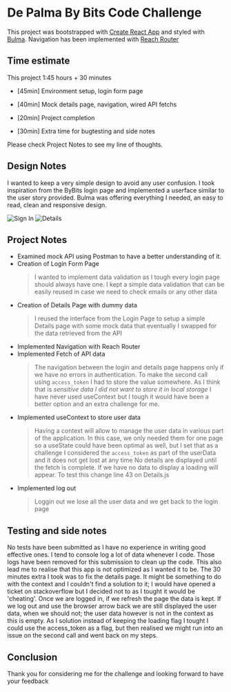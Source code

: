 # De Palma By Bits Code Challenge

This project was bootstrapped with [Create React App](https://github.com/facebook/create-react-app) and styled with [Bulma](https://bulma.io/). Navigation has been implemented with [Reach Router](https://reach.tech/router/)

## Time estimate

This project 1:45 hours + 30 minutes
- [45min] Environment setup, login form page
- [40min] Mock details page, navigation, wired API fetchs
- [20min] Project completion

- [30min] Extra time for bugtesting and side notes

Please check Project Notes to see my line of thoughts.

## Design Notes

I wanted to keep a very simple design to avoid any user confusion. I took inspiration from the ByBits login page and implemented a userface similar to the user story provided. Bulma was offering everything I needed, an easy to read, clean and responsive design.

![Sign In](https://i.ibb.co/rwknNNP/Capture1.jpg)
![Details](https://i.ibb.co/v40B1V8/Capture2.jpg)

## Project Notes

- Examined mock API using Postman to have a better understanding of it.
- Creation of Login Form Page 
    > I wanted to implement data validation as I tough every login page should always have one.
    I kept a simple data validation that can be easily reused in case we need to check emails or any other data
- Creation of Details Page with dummy data
    > I reused the interface from the Login Page to setup a simple Details page with some mock data that eventually I swapped for the data retrieved from the API
- Implemented Navigation with Reach Router
- Implemented Fetch of API data
    > The navigation between the login and details page happens only if we have no errors in authentication. To make the second call using `access_token` I had to store the value somewhere. As I think that is *sensitive data I did not want to store it in local storage*
    > I have never used useContext but I tough it would have been a better option and an extra challenge for me. 
- Implemented useContext to store user data 
    > Having a context will allow to manage the user data in various part of the application. In this case, we only needed them for one page so a useState could have been optimal as well, but I set that as a challenge
    > I considered the `access_token` as part of the userData and it does not get lost at any time
    > No details are displayed until the fetch is complete. If we have no data to display a loading will appear. To test this change line 43 on Details.js
- Implemented log out
    > Loggin out we lose all the user data and we get back to the login page

## Testing and side notes

No tests have been submitted as I have no experience in writing good effective ones.
I tend to console log a lot of data whenever I code. Those logs have been removed for this submission to clean up the code. This also lead me to realise that this app is not optimized as I wanted it to be. 
The 30 minutes extra I took was to fix the details page. It might be something to do with the context and I couldn't find a solution to it; I would have opened a ticket on stackoverflow but I decided not to as I tought it would be 'cheating'.
Once we are logged in, if we refresh the page the data is kept.
If we log out and use the browser arrow back we are still displayed the user data, when we should not; the user data however is not in the context as this is empty. 
As I solution instead of keeping the loading flag I tought I could use the access_token as a flag, but then realised we might run into an issue on the second call and went back on my steps.

## Conclusion

Thank you for considering me for the challenge and looking forward to have your feedback